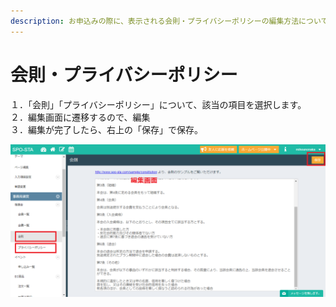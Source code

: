 ```yaml
---
description: お申込みの際に、表示される会則・プライバシーポリシーの編集方法についてのご説明です。
---
```


# 会則・プライバシーポリシー

１．「会則」「プライバシーポリシー」について、該当の項目を選択します。  
２．編集画面に遷移するので、編集  
３．編集が完了したら、右上の「保存」で保存。

![](.gitbook/assets/fireshot-capture-34-suposuta-pji-httpsspo-stacomcontactconstitutionregist%20%282%29.png)




